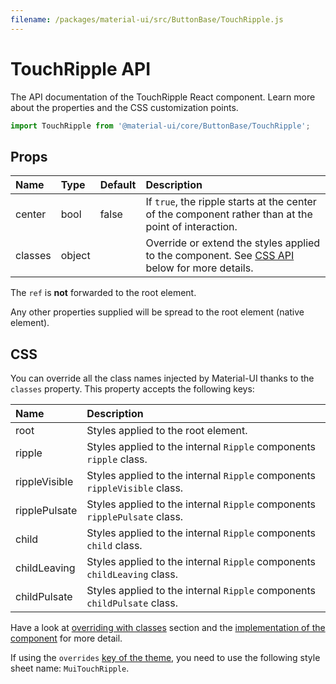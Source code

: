 ```yaml
---
filename: /packages/material-ui/src/ButtonBase/TouchRipple.js
---
```


<!--- This documentation is automatically generated, do not try to edit it. -->

# TouchRipple API

<p class="description">The API documentation of the TouchRipple React component. Learn more about the properties and the CSS customization points.</p>

```js
import TouchRipple from '@material-ui/core/ButtonBase/TouchRipple';
```



## Props

| Name | Type | Default | Description |
|:-----|:-----|:--------|:------------|
| <span class="prop-name">center</span> | <span class="prop-type">bool</span> | <span class="prop-default">false</span> | If `true`, the ripple starts at the center of the component rather than at the point of interaction. |
| <span class="prop-name">classes</span> | <span class="prop-type">object</span> |  | Override or extend the styles applied to the component. See [CSS API](#css) below for more details. |

The `ref` is **not** forwarded to the root element.

Any other properties supplied will be spread to the root element (native element).

## CSS

You can override all the class names injected by Material-UI thanks to the `classes` property.
This property accepts the following keys:


| Name | Description |
|:-----|:------------|
| <span class="prop-name">root</span> | Styles applied to the root element.
| <span class="prop-name">ripple</span> | Styles applied to the internal `Ripple` components `ripple` class.
| <span class="prop-name">rippleVisible</span> | Styles applied to the internal `Ripple` components `rippleVisible` class.
| <span class="prop-name">ripplePulsate</span> | Styles applied to the internal `Ripple` components `ripplePulsate` class.
| <span class="prop-name">child</span> | Styles applied to the internal `Ripple` components `child` class.
| <span class="prop-name">childLeaving</span> | Styles applied to the internal `Ripple` components `childLeaving` class.
| <span class="prop-name">childPulsate</span> | Styles applied to the internal `Ripple` components `childPulsate` class.

Have a look at [overriding with classes](/customization/overrides/#overriding-with-classes) section
and the [implementation of the component](https://github.com/mui-org/material-ui/blob/next/packages/material-ui/src/ButtonBase/TouchRipple.js)
for more detail.

If using the `overrides` [key of the theme](/customization/themes/#css),
you need to use the following style sheet name: `MuiTouchRipple`.

